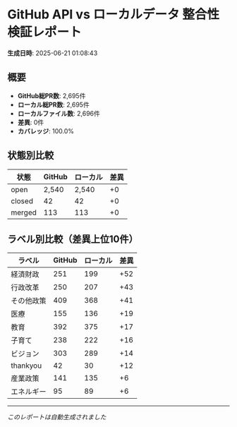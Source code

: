 # GitHub API vs ローカルデータ 整合性検証レポート

**生成日時**: 2025-06-21 01:08:43

## 概要

- **GitHub総PR数**: 2,695件
- **ローカル総PR数**: 2,695件
- **ローカルファイル数**: 2,696件
- **差異**: 0件
- **カバレッジ**: 100.0%

## 状態別比較

| 状態 | GitHub | ローカル | 差異 |
|------|--------|----------|------|
| open | 2,540 | 2,540 | +0 |
| closed | 42 | 42 | +0 |
| merged | 113 | 113 | +0 |

## ラベル別比較（差異上位10件）

| ラベル | GitHub | ローカル | 差異 |
|--------|--------|----------|------|
| 経済財政 | 251 | 199 | +52 |
| 行政改革 | 250 | 207 | +43 |
| その他政策 | 409 | 368 | +41 |
| 医療 | 155 | 136 | +19 |
| 教育 | 392 | 375 | +17 |
| 子育て | 238 | 222 | +16 |
| ビジョン | 303 | 289 | +14 |
| thankyou | 42 | 30 | +12 |
| 産業政策 | 141 | 135 | +6 |
| エネルギー | 95 | 89 | +6 |

---
*このレポートは自動生成されました*